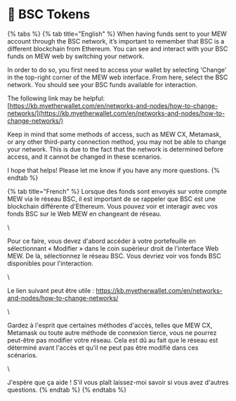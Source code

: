 # 💸 BSC Tokens

{% tabs %}
{% tab title="English" %}
When having funds sent to your MEW account through the BSC network, it’s important to remember that BSC is a different blockchain from Ethereum. You can see and interact with your BSC funds on MEW web by switching your network.





In order to do so, you first need to access your wallet by selecting 'Change' in the top-right corner of the MEW web interface. From here, select the BSC network. You should see your BSC funds available for interaction.





The following link may be helpful: [https://kb.myetherwallet.com/en/networks-and-nodes/how-to-change-networks/](https://kb.myetherwallet.com/en/networks-and-nodes/how-to-change-networks/)





Keep in mind that some methods of access, such as MEW CX, Metamask, or any other third-party connection method, you may not be able to change your network. This is due to the fact that the network is determined before access, and it cannot be changed in these scenarios.





I hope that helps! Please let me know if you have any more questions.
{% endtab %}

{% tab title="French" %}
Lorsque des fonds sont envoyés sur votre compte MEW via le réseau BSC, il est important de se rappeler que BSC est une blockchain différente d'Ethereum. Vous pouvez voir et interagir avec vos fonds BSC sur le Web MEW en changeant de réseau.

\


Pour ce faire, vous devez d'abord accéder à votre portefeuille en sélectionnant « Modifier » dans le coin supérieur droit de l'interface Web MEW. De là, sélectionnez le réseau BSC. Vous devriez voir vos fonds BSC disponibles pour l'interaction.

\


Le lien suivant peut être utile : https://kb.myetherwallet.com/en/networks-and-nodes/how-to-change-networks/

\


Gardez à l'esprit que certaines méthodes d'accès, telles que MEW CX, Metamask ou toute autre méthode de connexion tierce, vous ne pourrez peut-être pas modifier votre réseau. Cela est dû au fait que le réseau est déterminé avant l'accès et qu'il ne peut pas être modifié dans ces scénarios.

\


J'espère que ça aide ! S'il vous plaît laissez-moi savoir si vous avez d'autres questions.
{% endtab %}
{% endtabs %}
